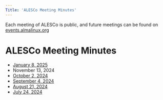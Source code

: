 ```yaml
---
Title: 'ALESCo Meeting Minutes'
---
```


Each meeting of ALESCo is public, and future meetings can be found on [events.almalinux.org](https://events.almalinux.org/category/7/)

# ALESCo Meeting Minutes
- [January 8, 2025](/alesco/meeting-minutes/2025-01-08)
- November 13, 2024
- [October 2, 2024](/alesco/meeting-minutes/2024-10-02)
- [September 4, 2024](/alesco/meeting-minutes/2024-09-04)
- [August 21, 2024](/alesco/meeting-minutes/2024-08-21)
- [July 24, 2024](/alesco/meeting-minutes/2024-07-24)
